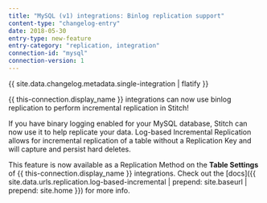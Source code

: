 ```yaml
---
title: "MySQL (v1) integrations: Binlog replication support"
content-type: "changelog-entry"
date: 2018-05-30
entry-type: new-feature
entry-category: "replication, integration"
connection-id: "mysql"
connection-version: 1
---
```


{{ site.data.changelog.metadata.single-integration | flatify }}

{{ this-connection.display_name }} integrations can now use binlog replication to perform incremental replication in Stitch!

If you have binary logging enabled for your MySQL database, Stitch can now use it to help replicate your data. Log-based Incremental Replication allows for incremental replication of a table without a Replication Key and will capture and persist hard deletes.

This feature is now available as a Replication Method on the **Table Settings** of {{ this-connection.display_name }} integrations. Check out the [docs]({{ site.data.urls.replication.log-based-incremental | prepend: site.baseurl | prepend: site.home }}) for more info.